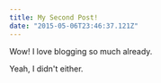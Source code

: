 ```yaml
---
title: My Second Post!
date: "2015-05-06T23:46:37.121Z"
---
```


Wow! I love blogging so much already.

Yeah, I didn't either.
